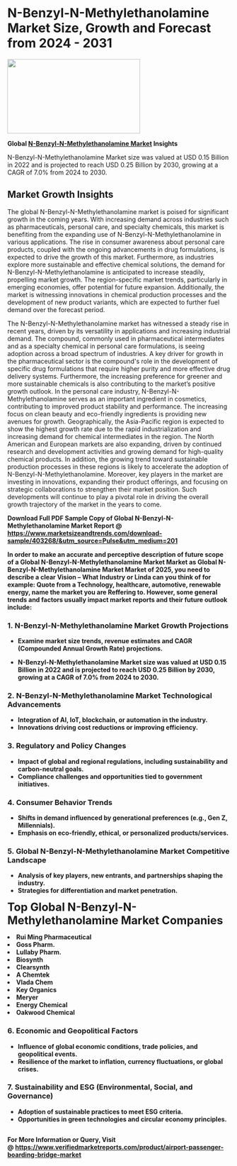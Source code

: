 <H1>N-Benzyl-N-Methylethanolamine Market Size, Growth and Forecast from 2024 - 2031</H1><img class="aligncenter size-medium wp-image-584254" src="https://thirdeyenews.in/wp-content/uploads/2024/09/Global-Market-Research-300x168.jpeg" alt="" width="300" height="168" /><p><strong>Global&nbsp;<a href="https://www.marketsizeandtrends.com/download-sample/403268/&amp;utm_source=Pulse&amp;utm_medium=201">N-Benzyl-N-Methylethanolamine Market</a> Insights</strong></p><p>N-Benzyl-N-Methylethanolamine Market size was valued at USD 0.15 Billion in 2022 and is projected to reach USD 0.25 Billion by 2030, growing at a CAGR of 7.0% from 2024 to 2030.</p><p><h2>Market Growth Insights</h2> <p>The global N-Benzyl-N-Methylethanolamine market is poised for significant growth in the coming years. With increasing demand across industries such as pharmaceuticals, personal care, and specialty chemicals, this market is benefiting from the expanding use of N-Benzyl-N-Methylethanolamine in various applications. The rise in consumer awareness about personal care products, coupled with the ongoing advancements in drug formulations, is expected to drive the growth of this market. Furthermore, as industries explore more sustainable and effective chemical solutions, the demand for N-Benzyl-N-Methylethanolamine is anticipated to increase steadily, propelling market growth. The region-specific market trends, particularly in emerging economies, offer potential for future expansion. Additionally, the market is witnessing innovations in chemical production processes and the development of new product variants, which are expected to further fuel demand over the forecast period.</p> <p><strong></strong></p> <p>The N-Benzyl-N-Methylethanolamine market has witnessed a steady rise in recent years, driven by its versatility in applications and increasing industrial demand. The compound, commonly used in pharmaceutical intermediates and as a specialty chemical in personal care formulations, is seeing adoption across a broad spectrum of industries. A key driver for growth in the pharmaceutical sector is the compound's role in the development of specific drug formulations that require higher purity and more effective drug delivery systems. Furthermore, the increasing preference for greener and more sustainable chemicals is also contributing to the market’s positive growth outlook. In the personal care industry, N-Benzyl-N-Methylethanolamine serves as an important ingredient in cosmetics, contributing to improved product stability and performance. The increasing focus on clean beauty and eco-friendly ingredients is providing new avenues for growth. Geographically, the Asia-Pacific region is expected to show the highest growth rate due to the rapid industrialization and increasing demand for chemical intermediates in the region. The North American and European markets are also expanding, driven by continued research and development activities and growing demand for high-quality chemical products. In addition, the growing trend toward sustainable production processes in these regions is likely to accelerate the adoption of N-Benzyl-N-Methylethanolamine. Moreover, key players in the market are investing in innovations, expanding their product offerings, and focusing on strategic collaborations to strengthen their market position. Such developments will continue to play a pivotal role in driving the overall growth trajectory of the market in the years to come.</p> <p><strong></p><p><span class=""><strong>Download Full PDF Sample Copy of Global N-Benzyl-N-Methylethanolamine Market Report</strong> @ <a href="https://www.marketsizeandtrends.com/download-sample/403268/&amp;utm_source=Pulse&amp;utm_medium=201" target="_blank">https://www.marketsizeandtrends.com/download-sample/403268/&amp;utm_source=Pulse&amp;utm_medium=201</a></span></p><p>In order to make an accurate and perceptive description of future scope of a Global&nbsp;N-Benzyl-N-Methylethanolamine Market Market as Global&nbsp;N-Benzyl-N-Methylethanolamine Market Market of 2025, you need to describe a clear Vision &ndash; What Industry or Linda can you think of for example: Quote from a Technology, healthcare, automotive, renewable energy, name the market you are Reffering to. However, some general trends and factors usually impact market reports and their future outlook include:</p><h3>1.&nbsp;<strong>N-Benzyl-N-Methylethanolamine Market Growth Projections</strong></h3><ul><li>Examine market size trends, revenue estimates and CAGR (Compounded Annual Growth Rate) projections.</li><li><p>N-Benzyl-N-Methylethanolamine Market size was valued at USD 0.15 Billion in 2022 and is projected to reach USD 0.25 Billion by 2030, growing at a CAGR of 7.0% from 2024 to 2030.</p></li></ul><h3>2.&nbsp;<strong>N-Benzyl-N-Methylethanolamine Market Technological Advancements</strong></h3><ul><li>Integration of AI, IoT, blockchain, or automation in the industry.</li><li>Innovations driving cost reductions or improving efficiency.</li></ul><h3>3.&nbsp;<strong>Regulatory and Policy Changes</strong></h3><ul><li>Impact of global and regional regulations, including sustainability and carbon-neutral goals.</li><li>Compliance challenges and opportunities tied to government initiatives.</li></ul><h3>4.&nbsp;<strong>Consumer Behavior Trends</strong></h3><ul><li>Shifts in demand influenced by generational preferences (e.g., Gen Z, Millennials).</li><li>Emphasis on eco-friendly, ethical, or personalized products/services.</li></ul><h3>5.&nbsp;<strong>Global N-Benzyl-N-Methylethanolamine Market Competitive Landscape</strong></h3><ul><li>Analysis of key players, new entrants, and partnerships shaping the industry.</li><li>Strategies for differentiation and market penetration.</li></ul><p data-pm-slice="1 1 []"><span style="color: inherit; font-family: inherit; font-size: 25px;">Top Global N-Benzyl-N-Methylethanolamine Market Companies</span></p><div class="" data-test-id=""><p><li>Rui Ming Pharmaceutical</li><li> Goss Pharm.</li><li> Lullaby Pharm.</li><li> Biosynth</li><li> Clearsynth</li><li> A Chemtek</li><li> Vlada Chem</li><li> Key Organics</li><li> Meryer</li><li> Energy Chemical</li><li> Oakwood Chemical</li></p></div><h3>6.&nbsp;<strong>Economic and Geopolitical Factors</strong></h3><ul><li>Influence of global economic conditions, trade policies, and geopolitical events.</li><li>Resilience of the market to inflation, currency fluctuations, or global crises.</li></ul><h3>7.&nbsp;<strong>Sustainability and ESG (Environmental, Social, and Governance)</strong></h3><ul><li>Adoption of sustainable practices to meet ESG criteria.</li><li>Opportunities in green technologies and circular economy principles.</li></ul><h2><strong style="font-size: 14px;">For More Information or Query, Visit @&nbsp;</strong><a style="background-color: #ffffff; font-size: 14px;" href="https://www.marketsizeandtrends.com/report/n-benzyl-n-methylethanolamine-market/" target="_blank">https://www.verifiedmarketreports.com/product/airport-passenger-boarding-bridge-market</a></h2>
